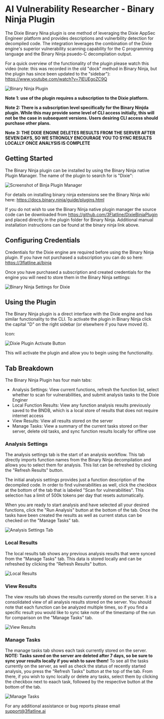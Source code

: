 # AI Vulnerability Researcher - Binary Ninja Plugin

The Dixie Binary Nina plugin is one method of leveraging the Dixie AppSec Engineer platform and provides descriptions and vulnerbility detection for decompiled code. The integration leverages the combination of the Dixie engine's superior vulnerability scanning capability for the C programming language and the Binary Ninja psuedo-C decompilation output.

For a quick overview of the functionality of the plugin please watch this video (note: this was recorded in the old "dock" method in Binary Ninja, but the plugin has since been updated to the "sidebar"): 
https://www.youtube.com/watch?v=7IEUEgoZC9Q

![Binary Ninja Plugin](https://docs.3flatline.ai/includes/binja_screenshot.png)

**Note 1: use of the plugin requires a subscription to the Dixie platform.**

**Note 2: There is a subscription level specifically for the Binary Ninjda plugin. While this may provide some level of CLI access initially, this will not be the case in subsequent versions. Users desiring CLI access should purchase other plans.**

**Note 3: THE DIXIE ENGINE DELETES RESULTS FROM THE SERVER AFTER SEVEN DAYS, SO WE STRONGLY ENCOURAGE YOU TO SYNC RESULTS LOCALLY ONCE ANALYSIS IS COMPLETE**

## Getting Started

The Binary Ninja plugin can be installed by using the Binary Ninja native Plugin Manager. The name of the plugin to search for is "Dixie":

![Screenshot of Binja Plugin Manager](https://docs.3flatline.ai/includes/binja_plugin_manager.png)

For details on installing binary ninja extensions see the Binary Ninja wiki here: https://docs.binary.ninja/guide/plugins.html

If you do not wish to use the Binary Ninja native plugin manager the source code can be downloaded from https://github.com/3Flatline/DixieBinjaPlugin and placed directly in the plugin folder for Binary Ninja.  Additional manual installation instructions can be found at the binary ninja link above.

## Configuring Credentials

Credentials for the Dixie engine are required before using the Binary Ninja plugin. If you have not purchased a subscription you can do so here: https://3flatline.ai/binja

Once you have purchased a subscription and created credentials for the engine you will need to store them in the Binary Ninja settings:

![Binary Ninja Settings for Dixie](https://docs.3flatline.ai/includes/binja_settings.png)

## Using the Plugin

The Binary Ninja plugin is a direct interface with the Dixie engine and has similar functionality to the CLI. To activate the plugin in Binary Ninja click the capital "D" on the right sidebar (or elsewhere if you have moved it).

Icon:

![Dixie Plugin Activate Button](https://docs.3flatline.ai/includes/binja_activate.png)

This will activate the plugin and allow you to begin using the functionality.

## Tab Breakdown

The Binary Ninja Plugin has four main tabs:

- Analysis Settings: View current functions, refresh the function list, select whether to scan for vulnerabilities, and submit analysis tasks to the Dixie Enginer
- Local Function Results: View any function analysis results previously saved to the BNDB, which is a local store of results that does not require internet access
- View Results: View all results stored on the server
- Manage Tasks: View a summary of the current tasks stored on ther server, delete old tasks, and sync function results locally for offline use

### Analysis Settings

The analysis settings tab is the start of an analysis workflow. This tab directly imports function names from the Binary Ninja decompilation and allows you to select them for analysis.  This list can be refreshed by clicking the "Refresh Results" button.

The initial analysis settings provides just a function description of the decompiled code. In order to find vulnerabilities as well, click the checkbox at the bottom of the tab that is labeled "Scan for vulnerabilities". This selection has a limit of 500k tokens per day that resets automatically.

When you are ready to start analysis and have selected all your desired functions, click the "Run Analysis" button at the bottom of the tab. Once the tasks have been created the results as well as current status can be checked on the "Manage Tasks" tab.

![Analysis Settings Tab](https://docs.3flatline.ai/includes/analysis_settings.png)

### Local Results

The local results tab shows any previous analysis results that were synced from the "Manage Tasks" tab. This data is stored locally and can be refreshed by clicking the "Refresh Results" button.

![Local Results](https://docs.3flatline.ai/includes/local_function_results.png)

### View Results

The view results tab shows the results currently stored on the server.  It is a consolidated view of all analysis results stored on the server. You should note that each function can be analyzed multiple times, so if you find a specific result you would like to sync take note of the timestamp of the run for comparison on the "Manage Tasks" tab.

![View Results](https://docs.3flatline.ai/includes/view_results.png)

### Manage Tasks

The manage tasks tab shows each task currently stored on the server.  **NOTE: Tasks saved on the server are deleted after 7 days, so be sure to sync your results locally if you wish to save them!** To see all the tasks currently on the server, as well as check the status of recently started analysis, you press the "Refresh Tasks" button at the top of the tab.  From there, if you wish to sync locally or delete any tasks, select them by clicking the checkbox next to eaach task, followed by the respective button at the bottom of the tab.

![Manage Tasks](https://docs.3flatline.ai/includes/manage_tasks.png)


For any additional assistance or bug reports please email support@3flatline.ai
